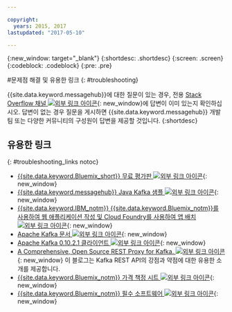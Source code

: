 ```yaml
---

copyright:
  years: 2015, 2017
lastupdated: "2017-05-10"

---
```


{:new_window: target="_blank"}
{:shortdesc: .shortdesc}
{:screen: .screen}
{:codeblock: .codeblock}
{:pre: .pre}



#문제점 해결 및 유용한 링크
{: #troubleshooting}




{{site.data.keyword.messagehub}}에 대한 질문이 있는 경우,
전용 [Stack Overflow 채널 ![외부 링크 아이콘](../../icons/launch-glyph.svg "외부 링크 아이콘")](http://stackoverflow.com/questions/tagged/message-hub){: new_window}에 답변이 이미 있는지 확인하십시오.
답변이 없는 경우 질문을 게시하면 {{site.data.keyword.messagehub}} 개발 팀 또는
다양한 커뮤니티의 구성원이 답변을 제공할 것입니다.
{:shortdesc}

## 유용한 링크
{: #troubleshooting_links notoc}

*  [{{site.data.keyword.Bluemix_short}} 무료 평가판 ![외부 링크 아이콘](../../icons/launch-glyph.svg "외부 링크 아이콘")](https://apps.admin.ibmcloud.com/manage/trial/bluemix.html){: new_window}
*  [{{site.data.keyword.messagehub}} Java Kafka 샘플 ![외부 링크 아이콘](../../icons/launch-glyph.svg "외부 링크 아이콘")](https://github.com/ibm-messaging/message-hub-samples/tree/master/kafka-java-console-sample){: new_window}
*  [{{site.data.keyword.IBM_notm}} {{site.data.keyword.Bluemix_notm}}를 사용하여 웹 애플리케이션 작성 및
   Cloud Foundry를 사용하여 앱 배치 ![외부 링크 아이콘](../../icons/launch-glyph.svg "외부 링크 아이콘")](http://www.ng.bluemix.net/docs/starters/install_cli.html){: new_window}
*  [Apache Kafka 문서 ![외부 링크 아이콘](../../icons/launch-glyph.svg "외부 링크 아이콘")](http://kafka.apache.org/documentation.html){: new_window}
*  [Apache Kafka 0.10.2.1 클라이언트 ![외부 링크 아이콘](../../icons/launch-glyph.svg "외부 링크 아이콘")](http://kafka.apache.org/0102/javadoc/index.html){: new_window}
*  [A Comprehensive, Open Source REST Proxy for Kafka. ![외부 링크 아이콘](../../icons/launch-glyph.svg "외부 링크 아이콘")](http://www.confluent.io/blog/a-comprehensive-open-source-rest-proxy-for-kafka/){: new_window}
	이 블로그는 Kafka REST API의 강점과 약점에 대한 유용한 소개를 제공합니다. 
*  [{{site.data.keyword.Bluemix_notm}} 가격 책정 시트 ![외부 링크 아이콘](../../icons/launch-glyph.svg "외부 링크 아이콘")](https://www.ng.bluemix.net/#/pricing){: new_window}
*  [{{site.data.keyword.Bluemix_notm}} 필수 소프트웨어 ![외부 링크 아이콘](../../icons/launch-glyph.svg "외부 링크 아이콘")](https://developer.ibm.com/bluemix/support/#prereqs/){: new_window}

